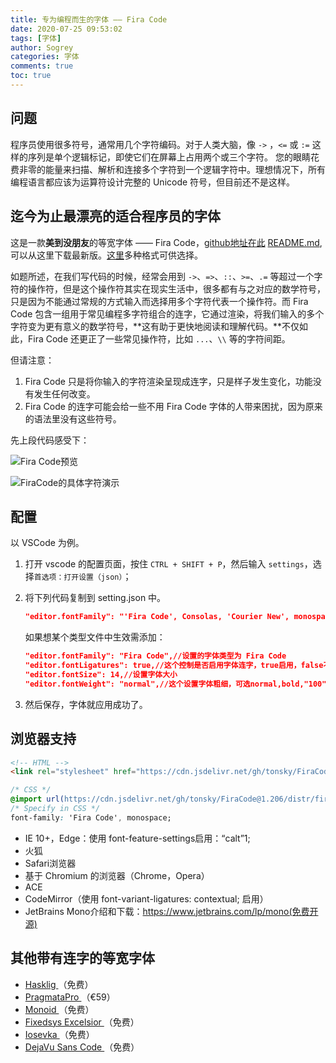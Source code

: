 ```yaml
---
title: 专为编程而生的字体 —— Fira Code
date: 2020-07-25 09:53:02
tags: [字体]
author: Sogrey
categories: 字体
comments: true
toc: true
---
```


## 问题

程序员使用很多符号，通常用几个字符编码。对于人类大脑，像 `->` ，`<=` 或 `:=` 这样的序列是单个逻辑标记，即使它们在屏幕上占用两个或三个字符。 您的眼睛花费非零的能量来扫描、解析和连接多个字符到一个逻辑字符中。理想情况下，所有编程语言都应该为运算符设计完整的 Unicode 符号，但目前还不是这样。

<!--more-->

## 迄今为止最漂亮的适合程序员的字体

这是一款**美到没朋友**的等宽字体 —— Fira Code，[github地址在此](https://github.com/tonsky/FiraCode) [README.md](https://github.com/tonsky/FiraCode/blob/master/README.md),可以从这里下载最新版。[这里](https://github.com/tonsky/FiraCode/tree/master/distr)多种格式可供选择。

如题所述，在我们写代码的时候，经常会用到 `->`、`=>`、`::`、`>=`、`.=` 等超过一个字符的操作符，但是这个操作符其实在现实生活中，很多都有与之对应的数学符号，只是因为不能通过常规的方式输入而选择用多个字符代表一个操作符。而 Fira Code 包含一组用于常见编程多字符组合的连字，它通过渲染，将我们输入的多个字符变为更有意义的数学符号，**这有助于更快地阅读和理解代码。**不仅如此，Fira Code 还更正了一些常见操作符，比如 `...`、`\\` 等的字符间距。

但请注意：

1. Fira Code 只是将你输入的字符渲染呈现成连字，只是样子发生变化，功能没有发生任何改变。
2. Fira Code 的连字可能会给一些不用 Fira Code 字体的人带来困扰，因为原来的语法里没有这些符号。

先上段代码感受下：

![Fira Code预览](https://cdn-1258560072.cos.ap-shanghai.myqcloud.com/imgs%2FTIM截图20200725102225.png)

![FiraCode的具体字符演示](https://cdn-1258560072.cos.ap-shanghai.myqcloud.com/picgo/Fira%20Code.png)

## 配置

以 VSCode 为例。

1. 打开 vscode 的配置页面，按住 `CTRL + SHIFT + P`，然后输入 `settings`，选择`首选项：打开设置（json）`；
2. 将下列代码复制到 setting.json 中。

    ``` json
    "editor.fontFamily": "'Fira Code', Consolas, 'Courier New', monospace",//将 'Fira Code' 放在最前面
    ```
    如果想某个类型文件中生效需添加：
    ```json
    "editor.fontFamily": "Fira Code",//设置的字体类型为 Fira Code
    "editor.fontLigatures": true,//这个控制是否启用字体连字，true启用，false不启用，这里选择启用
    "editor.fontSize": 14,//设置字体大小
    "editor.fontWeight": "normal",//这个设置字体粗细，可选normal,bold,"100"~"900"等，选择合适的就行
    ```

3. 然后保存，字体就应用成功了。

## 浏览器支持
``` html
<!-- HTML -->
<link rel="stylesheet" href="https://cdn.jsdelivr.net/gh/tonsky/FiraCode@1.206/distr/fira_code.css">
```
``` css
/* CSS */
@import url(https://cdn.jsdelivr.net/gh/tonsky/FiraCode@1.206/distr/fira_code.css);
/* Specify in CSS */
font-family: 'Fira Code', monospace;
```

- IE 10+，Edge：使用 font-feature-settings启用：“calt”1;
- 火狐
- Safari浏览器
- 基于 Chromium 的浏览器（Chrome，Opera）
- ACE
- CodeMirror（使用 font-variant-ligatures: contextual; 启用）
- JetBrains Mono介绍和下载：https://www.jetbrains.com/lp/mono(免费开源)

## 其他带有连字的等宽字体
- [Hasklig ](https://github.com/i-tu/Hasklig)（免费）
- [PragmataPro ](http://www.fsd.it/fonts/pragmatapro.htm)（€59）
- [Monoid ](http://larsenwork.com/monoid/)（免费）
- [Fixedsys Excelsior ](https://github.com/kika/fixedsys)（免费）
- [Iosevka ](https://be5invis.github.io/Iosevka/)（免费）
- [DejaVu Sans Code ](https://github.com/SSNikolaevich/DejaVuSansCode)（免费）